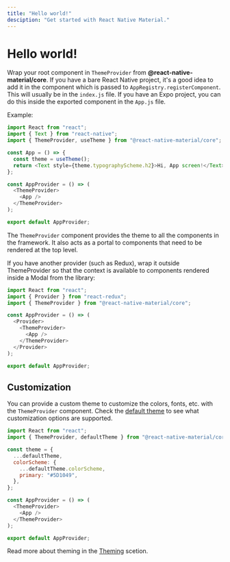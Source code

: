 ```yaml
---
title: "Hello world!"
desciption: "Get started with React Native Material."
---
```


# Hello world!

Wrap your root component in `ThemeProvider` from **@react-native-material/core**. If you have a bare React Native project, it's a good idea to add it in the component which is passed to `AppRegistry.registerComponent`. This will usually be in the `index.js` file. If you have an Expo project, you can do this inside the exported component in the `App.js` file.

Example:

```js
import React from "react";
import { Text } from "react-native";
import { ThemeProvider, useTheme } from "@react-native-material/core";

const App = () => {
  const theme = useTheme();
  return <Text style={theme.typographyScheme.h2}>Hi, App screen!</Text>;
};

const AppProvider = () => (
  <ThemeProvider>
    <App />
  </ThemeProvider>
);

export default AppProvider;
```

The `ThemeProvider` component provides the theme to all the components in the framework. It also acts as a portal to components that need to be rendered at the top level.

If you have another provider (such as Redux), wrap it outside ThemeProvider so that the context is available to components rendered inside a Modal from the library:

```js
import React from "react";
import { Provider } from "react-redux";
import { ThemeProvider } from "@react-native-material/core";

const AppProvider = () => (
  <Provider>
    <ThemeProvider>
      <App />
    </ThemeProvider>
  </Provider>
);

export default AppProvider;
```

## Customization

You can provide a custom theme to customize the colors, fonts, etc. with the `ThemeProvider` component. Check the [default theme](https://github.com/yamankatby/react-native-material/blob/main/example/core/base/theme-scheme/theme-scheme.ts) to see what customization options are supported.

```js
import React from "react";
import { ThemeProvider, defaultTheme } from "@react-native-material/core";

const theme = {
  ...defaultTheme,
  colorScheme: {
    ...defaultTheme.colorScheme,
    primary: "#5D1049",
  },
};

const AppProvider = () => (
  <ThemeProvider>
    <App />
  </ThemeProvider>
);

export default AppProvider;
```

Read more about theming in the [Theming](/theming/theming-overview) scetion.
